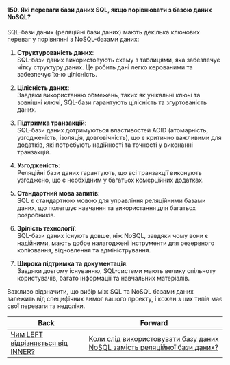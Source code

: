#### 150. Які переваги бази даних SQL, якщо порівнювати з базою даних NoSQL?

SQL-бази даних (реляційні бази даних) мають декілька ключових переваг у порівнянні з NoSQL-базами даних:

1. **Структурованість даних**:  
   SQL-бази даних використовують схему з таблицями, яка забезпечує чітку структуру даних. Це робить дані легко керованими та забезпечує їхню цілісність.

2. **Цілісність даних**:  
   Завдяки використанню обмежень, таких як унікальні ключі та зовнішні ключі, SQL-бази гарантують цілісність та згуртованість даних.

3. **Підтримка транзакцій**:  
   SQL-бази даних дотримуються властивостей ACID (атомарність, узгодженість, ізоляція, довговічність), що є критично важливими для додатків, які потребують надійності та точності у виконанні транзакцій.

4. **Узгодженість**:  
   Реляційні бази даних гарантують, що всі транзакції виконують узгоджено, що є необхідним у багатьох комерційних додатках.

5. **Стандартний мова запитів**:  
   SQL є стандартною мовою для управління реляційними базами даних, що полегшує навчання та використання для багатьох розробників.

6. **Зрілість технології**:  
   SQL-бази даних існують довше, ніж NoSQL, завдяки чому вони є надійними, мають добре налагоджені інструменти для резервного копіювання, відновлення та адміністрування.

7. **Широка підтримка та документація**:  
   Завдяки довгому існуванню, SQL-системи мають велику спільноту користувачів, багато інформації та навчальних матеріалів.

Важливо відзначити, що вибір між SQL та NoSQL базами даних залежить від специфічних вимог вашого проекту, і кожен з цих типів має свої переваги та недоліки.

| Back | Forward |
|---|---|
| [Чим LEFT відрізняється від INNER?](/ua/middle/database/what-is-the-difference-between-left-and-inner.md)  | [Коли слід використовувати базу даних NoSQL замість реляційної бази даних?](/ua/middle/database/when-to-use-a-nosql-database-instead-of-relational-databases.md) |